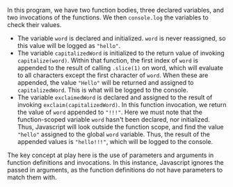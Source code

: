 
In this program, we have two function bodies, three declared variables, and two invocations of the functions. We then `console.log` the variables to check their values. 

- The variable `word` is declared and initialized. `word` is never reassigned, so this value will be logged as `"hello"`. 
- The variable `capitalizedWord` is initialized to the return value of invoking `capitalize(word)`. Within that function, the first index of `word` is appended to the result of calling `.slice(1)` on word, which will evaluate to all characters except the first character of `word`. When these are appended, the value `"Hello"` will be returned and assigned to `capitalizedWord`. This is what will be logged to the console. 
- The variable `exclaimedWord` is declared and assigned to the result of invoking `exclaim(capitalizedWord)`. In this function invocation, we return the value of `word` appended to `"!!!"`. Here we must note that the function-scoped variable `word` hasn't been declared, nor initialized. Thus, Javascript will look outside the function scope, and find the value `"hello"` assigned to the global `word` variable. Thus, the result of the appended values is `"hello!!!"`, which will be logged to the console.

The key concept at play here is the use of parameters and arguments in function definitions and invocations. In this instance, Javascript ignores the passed in arguments, as the function definitions do not have parameters to match them with.
